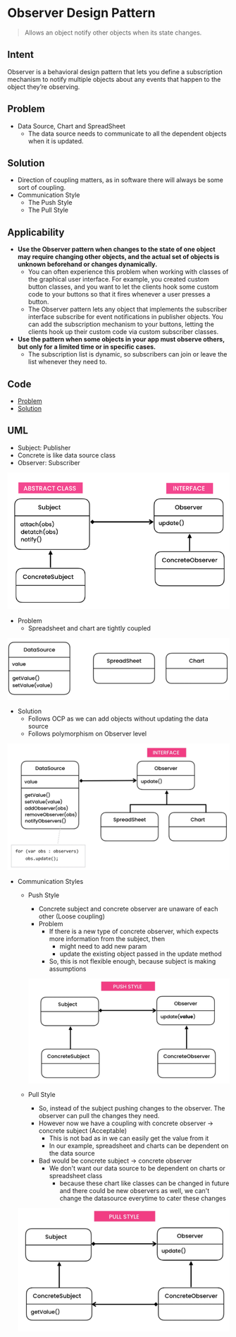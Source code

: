 # Observer Design Pattern

> Allows an object notify other objects when its state changes.

## Intent

Observer is a behavioral design pattern that lets you define a subscription mechanism to notify multiple objects about
any events that happen to the object they’re observing.

## Problem

- Data Source, Chart and SpreadSheet
    - The data source needs to communicate to all the dependent objects when it is updated.

## Solution

- Direction of coupling matters, as in software there will always be some sort of coupling.
- Communication Style
    - The Push Style
    - The Pull Style

## Applicability

- **Use the Observer pattern when changes to the state of one object may require changing other objects, and the actual
  set of objects is unknown beforehand or changes dynamically.**
    - You can often experience this problem when working with classes of the graphical user interface. For example, you
      created custom button classes, and you want to let the clients hook some custom code to your buttons so that it
      fires whenever a user presses a button.
    - The Observer pattern lets any object that implements the subscriber interface subscribe for event notifications in
      publisher objects. You can add the subscription mechanism to your buttons, letting the clients hook up their
      custom code via custom subscriber classes.
- **Use the pattern when some objects in your app must observe others, but only for a limited time or in specific
  cases.**
    - The subscription list is dynamic, so subscribers can join or leave the list whenever they need to.

## Code

- [Problem](./src/main/java/com/rohan/dp/observer/problem)
- [Solution](./src/main/java/com/rohan/dp/observer/solution)

## UML

- Subject: Publisher
- Concrete is like data source class
- Observer: Subscriber

![uml](assets/observer-dp-uml.png)

- Problem
    - Spreadsheet and chart are tightly coupled

![p1](assets/observer-dp-problem-ex1-uml.png)

- Solution
    - Follows OCP as we can add objects without updating the data source
    - Follows polymorphism on Observer level

![s1](assets/observer-dp-solution-ex1-uml.png)

- Communication Styles
    - Push Style
        - Concrete subject and concrete observer are unaware of each other (Loose coupling)
        - Problem
            - If there is a new type of concrete observer, which expects more information from the subject, then
                - might need to add new param
                - update the existing object passed in the update method
            - So, this is not flexible enough, because subject is making assumptions

      ![push](assets/observer-dp-push-uml.png)

    - Pull Style
        - So, instead of the subject pushing changes to the observer. The observer can pull the changes they need.
        - However now we have a coupling with concrete observer -> concrete subject (Acceptable)
            - This is not bad as in we can easily get the value from it
            - In our example, spreadsheet and charts can be dependent on the data source
        - Bad would be concrete subject -> concrete observer
            - We don't want our data source to be dependent on charts or spreadsheet class
                - because these chart like classes can be changed in future and there could be new observers as well, we
                  can't change the datasource everytime to cater these changes

  ![pull](assets/observer-dp-pull-uml.png)